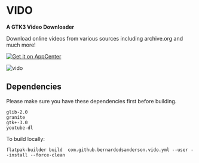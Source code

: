 # VIDO
**A GTK3 Video Downloader**

Download online videos from various sources including archive.org and much more!

<p align="left">
  <a href="https://appcenter.elementary.io/com.github.bernardodsanderson.vido"><img src="https://appcenter.elementary.io/badge.svg" alt="Get it on AppCenter" /></a>
</p>

![vido](https://user-images.githubusercontent.com/5623786/136678627-ab7d7875-f721-4ef8-a086-6563d95aacb8.png)


## Dependencies

Please make sure you have these dependencies first before building.

```
glib-2.0
granite
gtk+-3.0
youtube-dl
```
To build locally:

`flatpak-builder build  com.github.bernardodsanderson.vido.yml --user --install --force-clean`
